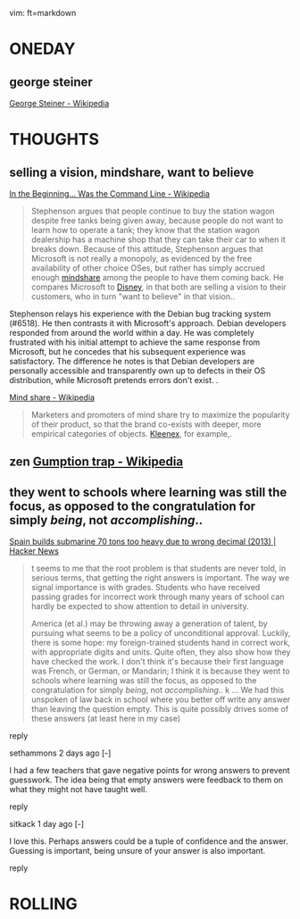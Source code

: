 vim: ft=markdown

ONEDAY
====

george steiner
----
[George Steiner - Wikipedia](https://en.wikipedia.org/wiki/George_Steiner)

THOUGHTS
====

selling a vision, mindshare, want to believe
----
[In the Beginning... Was the Command Line - Wikipedia](https://en.wikipedia.org/wiki/In_the_Beginning..._Was_the_Command_Line)

> Stephenson argues that people continue to buy the station wagon
> despite free tanks being given away, because people do not want to
> learn how to operate a tank; they know that the station wagon
> dealership has a machine shop that they can take their car to when it
> breaks down. Because of this attitude, Stephenson argues that
> Microsoft is not really a monopoly, as evidenced by the free
> availability of other choice OSes, but rather has simply accrued
> enough [mindshare](https://en.wikipedia.org/wiki/Mindshare
> "Mindshare") among the people to have them coming back. He compares
> Microsoft to [Disney](https://en.wikipedia.org/wiki/Disney "Disney"),
> in that both are selling a vision to their customers, who in turn
> "want to believe" in that vision..

Stephenson relays his experience with the Debian bug tracking system
(#6518). He then contrasts it with Microsoft's approach. Debian
developers responded from around the world within a day. He was
completely frustrated with his initial attempt to achieve the same
response from Microsoft, but he concedes that his subsequent experience
was satisfactory. The difference he notes is that Debian developers are
personally accessible and transparently own up to defects in their OS
distribution, while Microsoft pretends errors don't exist. .


[Mind share - Wikipedia](https://en.wikipedia.org/wiki/Mind_share)

> Marketers and promoters of mind share try to maximize the popularity
> of their product, so that the brand co-exists with deeper, more
> empirical categories of objects.
> [Kleenex](https://en.wikipedia.org/wiki/Kleenex "Kleenex"), for
> example,.


zen [Gumption trap - Wikipedia](https://en.wikipedia.org/wiki/Gumption_trap)
----



they went to schools where learning was still the focus, as opposed to the congratulation for simply _being_, not _accomplishing_..
-----

[Spain builds submarine 70 tons too heavy due to wrong decimal (2013) | Hacker News](https://news.ycombinator.com/item?id=22394395)

> t seems to me that the root problem is that students are never told, in serious terms, that getting the right answers is important. The way we signal importance is with grades. Students who have received passing grades for incorrect work through many years of school can hardly be expected to show attention to detail in university.
> 
> America (et al.) may be throwing away a generation of talent, by
> pursuing what seems to be a policy of unconditional approval. Luckily,
> there is some hope: my foreign-trained students hand in correct work,
> with appropriate digits and units. Quite often, they also show how
> they have checked the work. I don't think it's because their first
> language was French, or German, or Mandarin; I think it is because
> they went to schools where learning was still the focus, as opposed to
> the congratulation for simply _being_, not _accomplishing_..
k
... We had this unspoken of law back in school where you better off write any answer than leaving the question empty. This is quite possibly drives some of these answers (at least here in my case)

reply
	
	
sethammons 2 days ago [-]

I had a few teachers that gave negative points for wrong answers to prevent guesswork. The idea being that empty answers were feedback to them on what they might not have taught well.

reply
	
	
sitkack 1 day ago [-]

I love this. Perhaps answers could be a tuple of confidence and the answer. Guessing is important, being unsure of your answer is also important.

reply 



ROLLING
=====

